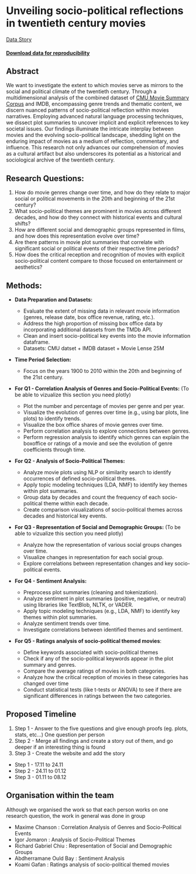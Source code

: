 # Unveiling socio-political reflections in twentieth century movies

[Data Story](https://ada-2023-project-padawans-8bq993byh5h9xcgsyrauxz.streamlit.app/)


#### [Download data for reproducibility](https://drive.google.com/drive/u/3/folders/1FG-NtD-3Z3pRnVtfejnJuWNBpYDPin2K)


## Abstract

We want to investigate the extent to which movies serve as mirrors to the social and political climate of the twentieth century. Through a multidimensional analysis of the combined dataset of [CMU Movie Summary Corpus](http://www.cs.cmu.edu/~ark/personas/) and IMDB, encompassing genre trends and thematic content, we discern nuanced patterns of socio-political reflection within movies narratives. Employing advanced natural language processing techniques, we dissect plot summaries to uncover implicit and explicit references to key societal issues. Our findings illuminate the intricate interplay between movies and the evolving socio-political landscape, shedding light on the enduring impact of movies as a medium of reflection, commentary, and influence. This research not only advances our comprehension of movies as a cultural artifact but also underscores its potential as a historical and sociological archive of the twentieth century.


## Research Questions:
1. How do movie genres change over time, and how do they relate to major social or political movements in the 20th and beginning of the 21st century?
2. What socio-political themes are prominent in movies across different decades, and how do they connect with historical events and cultural shifts?
3. How are different social and demographic groups represented in films, and how does this representation evolve over time?
4. Are there patterns in movie plot summaries that correlate with significant social or political events of their respective time periods?
5. How does the critical reception and recognition of movies with explicit socio-political content compare to those focused on entertainment or aesthetics?



## Methods:
- **Data Preparation and Datasets:**
  - Evaluate the extent of missing data in relevant movie information (genres, release date, box office revenue, rating, etc.).
  - Address the high proportion of missing box office data by incorporating additional datasets from the TMDb API.
  - Clean and insert socio-political key events into the movie information dataframe.
  - Datasets: CMU datset + IMDB dataset + Movie Lense 25M
- **Time Period Selection:**
  - Focus on the years 1900 to 2010 within the 20th and beginning of the 21st century.

- **For Q1 - Correlation Analysis of Genres and Socio-Political Events:**
(To be able to vizualize this section you need plotly)
  - Plot the number and percentage of movies per genre and per year.
  - Visualize the evolution of genres over time (e.g., using bar plots, line plots) to identify trends.
  - Visualize the box office shares of movie genres over time.
  - Perform correlation analysis to explore connections between genres.
  - Perform regression analysis to identify which genres can explain the boxoffice or ratings of a movie and see the evolution of genre coefficients through time.

- **For Q2 - Analysis of Socio-Political Themes:**
  - Analyze movie plots using NLP or similarity search to identify occurrences of defined socio-political themes.
  - Apply topic modeling techniques (LDA, NMF) to identify key themes within plot summaries.
  - Group data by decades and count the frequency of each socio-political theme within each decade.
  - Create comparison visualizations of socio-political themes across decades and historical key events.

- **For Q3 - Representation of Social and Demographic Groups:**
(To be able to vizualize this section you need plotly)
  - Analyze how the representation of various social groups changes over time.
  - Visualize changes in representation for each social group.
  - Explore correlations between representation changes and key socio-political events.

- **For Q4 - Sentiment Analysis:**
  - Preprocess plot summaries (cleaning and tokenization).
  - Analyze sentiment in plot summaries (positive, negative, or neutral) using libraries like TextBlob, NLTK, or VADER.
  - Apply topic modeling techniques (e.g., LDA, NMF) to identify key themes within plot summaries.
  - Analyze sentiment trends over time.
  - Investigate correlations between identified themes and sentiment.
- **For Q5 - Ratings analysis of socio-political themed movies**:
  - Define keywords associated with socio-political themes
  - Check if any of the socio-political keywords appear in the plot summary and genres.
  - Compare the average ratings of movies in both categories.
  - Analyze how the critical reception of movies in these categories has changed over time
  - Conduct statistical tests (like t-tests or ANOVA) to see if there are significant differences in ratings between the two categories.

## Proposed Timeline
  1. Step 1 - Answer to the five questions and give enough proofs (eg. plots, stats, etc...) One question per person
  2. Step 2 - Merge all findings and create a story out of them, and go deeper if an interesting thing is found
  3. Step 3 - Create the website and add the story

* Step 1 - 17.11 to 24.11
* Step 2 - 24.11 to 01.12
* Step 3 - 01.11 to 08.12

## Organisation within the team

Although we organised the work so that each person works on one research question, the work in general was done in group
- Maxime Chanson : Correlation Analysis of Genres and Socio-Political Events
- Igor Jomaron : Analysis of Socio-Political Themes
- Richard Gabriel Chiu : Representation of Social and Demographic Groups
- Abdherramane Ould Bay : Sentiment Analysis
- Koami Gafan : Ratings analysis of socio-political themed movies
